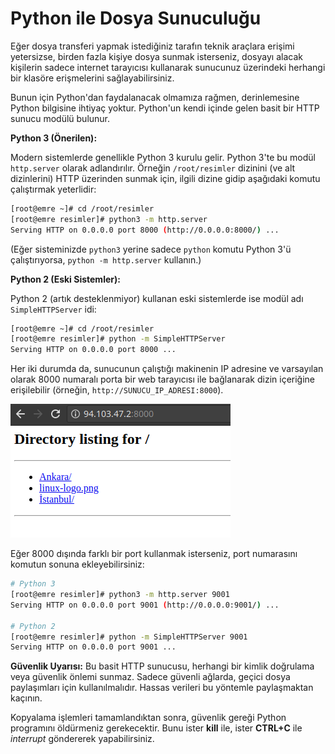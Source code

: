# Python ile Dosya Sunuculuğu

Eğer dosya transferi yapmak istediğiniz tarafın teknik araçlara erişimi yetersizse, birden fazla kişiye dosya sunmak isterseniz, dosyayı alacak kişilerin sadece internet tarayıcısı kullanarak sunucunuz üzerindeki herhangi bir klasöre erişmelerini sağlayabilirsiniz.

Bunun için Python'dan faydalanacak olmamıza rağmen, derinlemesine Python bilgisine ihtiyaç yoktur. Python'un kendi içinde gelen basit bir HTTP sunucu modülü bulunur.

**Python 3 (Önerilen):**

Modern sistemlerde genellikle Python 3 kurulu gelir. Python 3'te bu modül `http.server` olarak adlandırılır. Örneğin `/root/resimler` dizinini (ve alt dizinlerini) HTTP üzerinden sunmak için, ilgili dizine gidip aşağıdaki komutu çalıştırmak yeterlidir:

```bash
[root@emre ~]# cd /root/resimler
[root@emre resimler]# python3 -m http.server
Serving HTTP on 0.0.0.0 port 8000 (http://0.0.0.0:8000/) ...
```
(Eğer sisteminizde `python3` yerine sadece `python` komutu Python 3'ü çalıştırıyorsa, `python -m http.server` kullanın.)

**Python 2 (Eski Sistemler):**

Python 2 (artık desteklenmiyor) kullanan eski sistemlerde ise modül adı `SimpleHTTPServer` idi:

```bash
[root@emre ~]# cd /root/resimler
[root@emre resimler]# python -m SimpleHTTPServer
Serving HTTP on 0.0.0.0 port 8000 ...
```

Her iki durumda da, sunucunun çalıştığı makinenin IP adresine ve varsayılan olarak 8000 numaralı porta bir web tarayıcısı ile bağlanarak dizin içeriğine erişilebilir (örneğin, `http://SUNUCU_IP_ADRESI:8000`).

![](../.gitbook/assets/simple-http-server.png)

Eğer 8000 dışında farklı bir port kullanmak isterseniz, port numarasını komutun sonuna ekleyebilirsiniz:

```bash
# Python 3
[root@emre resimler]# python3 -m http.server 9001
Serving HTTP on 0.0.0.0 port 9001 (http://0.0.0.0:9001/) ...

# Python 2
[root@emre resimler]# python -m SimpleHTTPServer 9001
Serving HTTP on 0.0.0.0 port 9001 ...
```
**Güvenlik Uyarısı:** Bu basit HTTP sunucusu, herhangi bir kimlik doğrulama veya güvenlik önlemi sunmaz. Sadece güvenli ağlarda, geçici dosya paylaşımları için kullanılmalıdır. Hassas verileri bu yöntemle paylaşmaktan kaçının.

Kopyalama işlemleri tamamlandıktan sonra, güvenlik gereği Python programını öldürmeniz gerekecektir. Bunu ister **kill** ile, ister **CTRL+C** ile _interrupt_ göndererek yapabilirsiniz.
